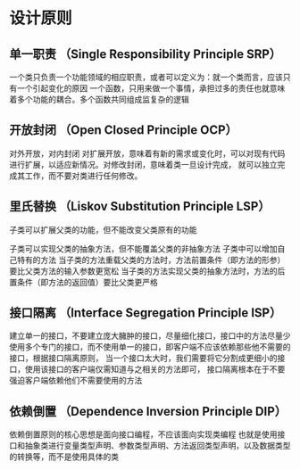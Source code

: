 # 设计原则

## 单一职责 （Single Responsibility Principle SRP）

一个类只负责一个功能领域的相应职责，或者可以定义为：就一个类而言，应该只有一个引起变化的原因
一个函数，只用来做一个事情，承担过多的责任也就意味着多个功能的耦合。多个函数共同组成监复杂的逻辑

## 开放封闭 （Open Closed Principle OCP）

对外开放，对内封闭
对扩展开放，意味着有新的需求或变化时，可以对现有代码进行扩展，以适应新情况。对修改封闭，意味着类一旦设计完成，
就可以独立完成其工作，而不要对类进行任何修改。

## 里氏替换 （Liskov Substitution Principle LSP）

子类可以扩展父类的功能，但不能改变父类原有的功能 

子类可以实现父类的抽象方法，但不能覆盖父类的非抽象方法
子类中可以增加自己特有的方法
当子类的方法重载父类的方法时，方法前置条件（即方法的形参）要比父类方法的输入参数更宽松
当子类的方法实现父类的抽象方法时，方法的后置条件（即方法的返回值）要比父类更严格

## 接口隔离 （Interface Segregation Principle ISP）

建立单一的接口，不要建立庞大臃肿的接口，尽量细化接口，接口中的方法尽量少
使用多个专门的接口，而不使用单一的接口，即客户端不应该依赖那些他不需要的接口，根据接口隔离原则，
当一个接口太大时，我们需要将它分割成更细小的接口，使用该接口的客户端仅需知道与之相关的方法即可，
接口隔离根本在于不要强迫客户端依赖他们不需要使用的方法

## 依赖倒置 （Dependence Inversion Principle DIP）

依赖倒置原则的核心思想是面向接口编程，不应该面向实现类编程
也就是使用接口和抽象类进行变量类型声明、参数类型声明、方法返回类型声明，以及数据类型的转换等，而不是使用具体的类
